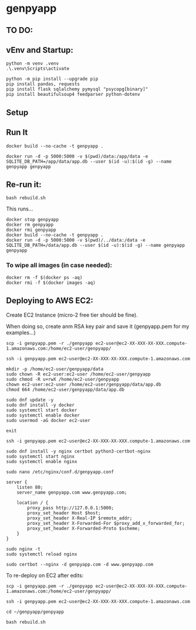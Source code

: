 # genpyapp


## TO DO:



## vEnv and Startup:

```
python -m venv .venv
.\.venv\Scripts\activate

python -m pip install --upgrade pip
pip install pandas, requests
pip install flask sqlalchemy pymysql "psycopg[binary]"
pip install beautifulsoup4 feedparser python-dotenv
```


## Setup



## Run It

```
docker build --no-cache -t genpyapp .

docker run -d -p 5000:5000 -v $(pwd)/data:/app/data -e SQLITE_DB_PATH=/app/data/app.db --user $(id -u):$(id -g) --name genpyapp genpyapp
```

## Re-run it:

```
bash rebuild.sh
```
This runs...
```
docker stop genpyapp
docker rm genpyapp
docker rmi genpyapp
docker build --no-cache -t genpyapp .
docker run -d -p 5000:5000 -v $(pwd)/../data:/data -e SQLITE_DB_PATH=/data/app.db --user $(id -u):$(id -g) --name genpyapp genpyapp
```


### To wipe all images (in case needed):

```
docker rm -f $(docker ps -aq)
docker rmi -f $(docker images -aq)
```

## Deploying to AWS EC2:

Create EC2 Instance (micro-2 free tier should be fine).

When doing so, create anm RSA key pair and save it (genpyapp.pem for my examples...)


```
scp -i genpyapp.pem -r ./genpyapp ec2-user@ec2-XX-XXX-XX-XXX.compute-1.amazonaws.com:/home/ec2-user/genpyapp/

ssh -i genpyapp.pem ec2-user@ec2-XX-XXX-XX-XXX.compute-1.amazonaws.com

mkdir -p /home/ec2-user/genpyapp/data
sudo chown -R ec2-user:ec2-user /home/ec2-user/genpyapp
sudo chmod -R u+rwX /home/ec2-user/genpyapp
chown ec2-user:ec2-user /home/ec2-user/genpyapp/data/app.db
chmod 664 /home/ec2-user/genpyapp/data/app.db

sudo dnf update -y
sudo dnf install -y docker
sudo systemctl start docker
sudo systemctl enable docker
sudo usermod -aG docker ec2-user

exit

ssh -i genpyapp.pem ec2-user@ec2-XX-XXX-XX-XXX.compute-1.amazonaws.com

sudo dnf install -y nginx certbot python3-certbot-nginx
sudo systemctl start nginx
sudo systemctl enable nginx

sudo nano /etc/nginx/conf.d/genpyapp.conf

server {
    listen 80;
    server_name genpyapp.com www.genpyapp.com;

    location / {
        proxy_pass http://127.0.0.1:5000;
        proxy_set_header Host $host;
        proxy_set_header X-Real-IP $remote_addr;
        proxy_set_header X-Forwarded-For $proxy_add_x_forwarded_for;
        proxy_set_header X-Forwarded-Proto $scheme;
    }
}

sudo nginx -t
sudo systemctl reload nginx

sudo certbot --nginx -d genpyapp.com -d www.genpyapp.com
```

To re-deploy on EC2 after edits:

```
scp -i genpyapp.pem -r ./genpyapp ec2-user@ec2-XX-XXX-XX-XXX.compute-1.amazonaws.com:/home/ec2-user/genpyapp/

ssh -i genpyapp.pem ec2-user@ec2-XX-XXX-XX-XXX.compute-1.amazonaws.com

cd ~/genpyapp/genpyapp

bash rebuild.sh
```

